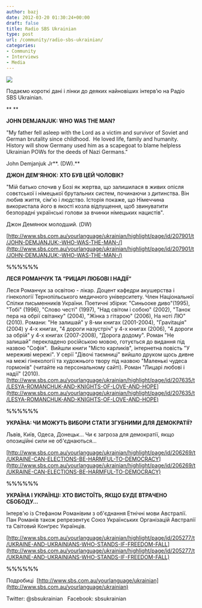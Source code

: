 ```yaml
---
author: bazj
date: 2012-03-20 01:30:24+00:00
draft: false
title: Radio SBS Ukrainian
type: post
url: /community/radio-sbs-ukrainian/
categories:
- Community
- Interviews
- Media
---
```


[![](http://www.ozeukes.com/wp-content/uploads/2012/03/150px-Sbs_radio.jpg)
](http://www.ozeukes.com/wp-content/uploads/2012/03/150px-Sbs_radio.jpg)

Подаємо короткі дані і лінки до деяких найновіших інтерв’ю на Радіо SBS Ukrainian.

** **

**JOHN DEMJANJUK: WHO WAS THE MAN?**

"My father fell asleep with the Lord as a victim and survivor of Soviet and German brutality since childhood.  He loved life, family and humanity.  History will show Germany used him as a scapegoat to blame helpless Ukrainian POWs for the deeds of Nazi Germans."

John Demjanjuk Jr**. (DW).**

**ДЖОН ДЕМ'ЯНЮК: ХТО БУВ ЦЕЙ ЧОЛОВІК?**

"Мій батько спочив у Бозі як жертва, що залишилася в живих опісля совєтської і німецької брутальних систем, починаючи з дитинства. Він любив життя, сім'ю і людство. Історія покаже, що Німеччина використала його в якості козла відпущення, щоб звинуватити безпорадні українські голови за вчинки німецьких нацистів".

Джон Демянюк молодший. (DW)

[http://www.sbs.com.au/yourlanguage/ukrainian/highlight/page/id/207901/t/JOHN-DEMJANJUK:-WHO-WAS-THE-MAN-/](http://www.sbs.com.au/yourlanguage/ukrainian/highlight/page/id/207901/t/JOHN-DEMJANJUK:-WHO-WAS-THE-MAN-/)


**%%%%%%**


**ЛЕСЯ РОМАНЧУК ТА “РИЦАРІ ЛЮБОВІ I НАДІЇ“**

Леся Романчук за освітою - лікар. Доцент кафедри акушерства і гінекології
Тернопільського медичного університету. Член Національної Спілки письменників України. Поетичні збірки: "Синьооке диво"(1995), "Тобі" (1996), "Слово честі" (1997), "Над світом і собою" (2002), "Танок пера на обрії світанку" (2004), "Жінка з гітарою" (2006), На ноті ЛЮ" (2010).
Романи: "Не залишай" у 8-ми книгах (2001-2004), "Граvitaція" (2004) у 4-х книгах, "4 дороги назустріч" у 4-х книгах (2006), "4 дороги за обрій" у 4-х книгах (2007-2008), "Дорога додому". Роман "Не залишай" перекладено російською мовою, готується до видання під назвою "Софія".  Вийшли книги "Місто карликів", інтернетна повість "У мереживі мережі". У серії "Дівочі таємниці" вийшло друком щось дивне на межі гінекології та художнього твору під назвою "Маленькі чудеса гормонів" (читайте на персональному сайті). Роман "Лицарі любові і надії" (2010).
[http://www.sbs.com.au/yourlanguage/ukrainian/highlight/page/id/207635/t/LESYA-ROMANCHUK-AND-KNIGHTS-OF-LOVE-AND-HOPE](http://www.sbs.com.au/yourlanguage/ukrainian/highlight/page/id/207635/t/LESYA-ROMANCHUK-AND-KNIGHTS-OF-LOVE-AND-HOPE)


**%%%%%%**


**УКРАЇНА: ЧИ МОЖУТЬ ВИБОРИ СТАТИ ЗГУБНИМИ ДЛЯ ДЕМОКРАТІЇ?**

Львів, Київ, Одеса, Донецьк... Чи є загроза для демократії, якщо опозиційні сили не об'єднаються...

[http://www.sbs.com.au/yourlanguage/ukrainian/highlight/page/id/206269/t/UKRAINE-CAN-ELECTIONS-BE-HARMFUL-TO-DEMOCRACY](http://www.sbs.com.au/yourlanguage/ukrainian/highlight/page/id/206269/t/UKRAINE-CAN-ELECTIONS-BE-HARMFUL-TO-DEMOCRACY)


**%%%%%%**


**УКРАЇНА І УКРАЇНЦІ: ХТО ВИСТОЇТЬ, ЯКЩО БУДЕ ВТРАЧЕНО СБОБОДУ...**

Інтерв'ю із Стефаном Романівим з об'єднання Етнічні мови Австралії. Пан Романів також репрезентує Союз Українських Організацій Австралії та Світовий Конґрес Українців.

[http://www.sbs.com.au/yourlanguage/ukrainian/highlight/page/id/205277/t/UKRAINE-AND-UKRAINIANS-WHO-STANDS-IF-FREEDOM-FALL](http://www.sbs.com.au/yourlanguage/ukrainian/highlight/page/id/205277/t/UKRAINE-AND-UKRAINIANS-WHO-STANDS-IF-FREEDOM-FALL)


**%%%%%%**




Подробиці  [http://www.sbs.com.au/yourlanguage/ukrainian](http://www.sbs.com.au/yourlanguage/ukrainian)



Twitter: @sbsukrainian   Facebook: sbsukrainian
